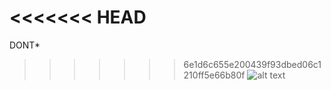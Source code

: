 <<<<<<< HEAD
=======
DONT*
>>>>>>> 6e1d6c655e200439f93dbed06c1210ff5e66b80f
![alt text](https://i.ytimg.com/vi/Ud71WG3oJJg/hqdefault.jpg)

